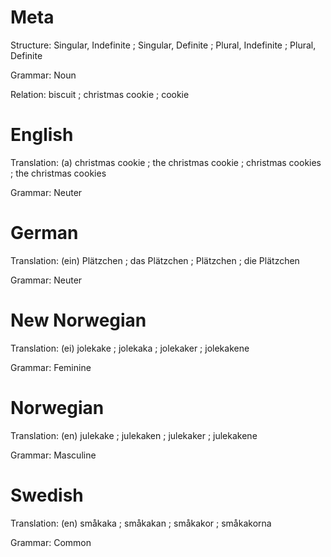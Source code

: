 Meta
====

Structure: Singular, Indefinite ; Singular, Definite ; Plural, Indefinite ; Plural, Definite

Grammar:   Noun

Relation:  biscuit ; christmas cookie ; cookie



English
=======

Translation: (a) christmas cookie ; the christmas cookie ; christmas cookies ; the christmas cookies

Grammar:     Neuter



German
======

Translation: (ein) Plätzchen ; das Plätzchen ; Plätzchen ; die Plätzchen

Grammar:     Neuter



New Norwegian
=============

Translation: (ei) jolekake ; jolekaka ; jolekaker ; jolekakene

Grammar:     Feminine



Norwegian
=========

Translation: (en) julekake ; julekaken ; julekaker ; julekakene

Grammar:     Masculine



Swedish
=======

Translation: (en) småkaka ; småkakan ; småkakor ; småkakorna

Grammar:     Common
